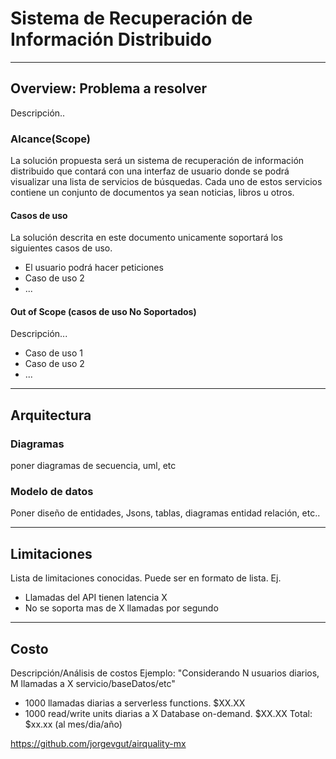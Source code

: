 # Sistema de Recuperación de Información Distribuido
---
## Overview: Problema a resolver
Descripción..

### Alcance(Scope)
La solución propuesta será un sistema de recuperación de información distribuido que contará con una interfaz de usuario 
donde se podrá visualizar una lista de servicios de búsquedas. Cada uno de estos servicios contiene un conjunto de 
documentos ya sean noticias, libros u otros.

#### Casos de uso
La solución descrita en este documento unicamente soportará los siguientes casos de uso.
* El usuario podrá hacer peticiones
* Caso de uso 2
* ...

#### Out of Scope (casos de uso No Soportados)
Descripción...
* Caso de uso 1
* Caso de uso 2
* ...
---
## Arquitectura

### Diagramas
poner diagramas de secuencia, uml, etc

### Modelo de datos
Poner diseño de entidades, Jsons, tablas, diagramas entidad relación, etc..

---
## Limitaciones
Lista de limitaciones conocidas. Puede ser en formato de lista.
Ej.
* Llamadas del API tienen latencia X
* No se soporta mas de X llamadas por segundo
---
## Costo
Descripción/Análisis de costos
Ejemplo:
"Considerando N usuarios diarios, M llamadas a X servicio/baseDatos/etc"
* 1000 llamadas diarias a serverless functions. $XX.XX
* 1000 read/write units diarias a X Database on-demand. $XX.XX
Total: $xx.xx (al mes/dia/año)

https://github.com/jorgevgut/airquality-mx

<!--

**Here are some ideas to get you started:**

🙋‍♀️ A short introduction - what is your organization all about?
🌈 Contribution guidelines - how can the community get involved?
👩‍💻 Useful resources - where can the community find your docs? Is there anything else the community should know?
🍿 Fun facts - what does your team eat for breakfast?
🧙 Remember, you can do mighty things with the power of [Markdown](https://docs.github.com/github/writing-on-github/getting-started-with-writing-and-formatting-on-github/basic-writing-and-formatting-syntax)
-->
